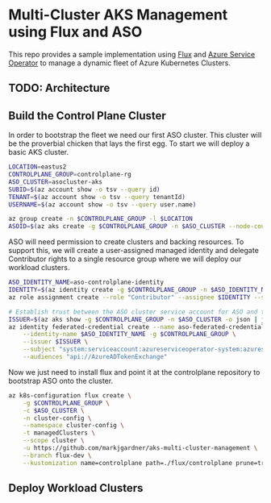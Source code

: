 # Multi-Cluster AKS Management using Flux and ASO
This repo provides a sample implementation using [Flux]() and [Azure Service Operator]() to manage a dynamic fleet of Azure Kubernetes Clusters.

## TODO: Architecture

## Build the Control Plane Cluster
In order to bootstrap the fleet we need our first ASO cluster. This cluster will be the proverbial chicken that lays the first egg. To start we will deploy a basic AKS cluster.

```bash
LOCATION=eastus2
CONTROLPLANE_GROUP=controlplane-rg
ASO_CLUSTER=asocluster-aks
SUBID=$(az account show -o tsv --query id)
TENANT=$(az account show -o tsv --query tenantId)
USERNAME=$(az account show -o tsv --query user.name)

az group create -n $CONTROLPLANE_GROUP -l $LOCATION
ASOID=$(az aks create -g $CONTROLPLANE_GROUP -n $ASO_CLUSTER --node-count 1 --enable-oidc-issuer --enable-workload-identity --generate-ssh-keys -o tsv --query id)
```

ASO will need permission to create clusters and backing resources. To support this, we will create a user-assigned managed identity and delegate Contributor rights to a single resource group where we will deploy our workload clusters.

```bash
ASO_IDENTITY_NAME=aso-controlplane-identity
IDENTITY=$(az identity create -g $CONTROLPLANE_GROUP -n $ASO_IDENTITY_NAME -o tsv --query clientId)
az role assignment create --role "Contributor" --assignee $IDENTITY --scope /subscriptions/$SUBID/resourceGroups/$CONTROLPLANE_GROUP

# Establish trust between the ASO cluster service account for ASO and the UMI
ISSUER=$(az aks show -g $CONTROLPLANE_GROUP -n $ASO_CLUSTER -o json | jq -r '.oidcIssuerProfile.issuerUrl')
az identity federated-credential create --name aso-federated-credential \
    --identity-name $ASO_IDENTITY_NAME -g $CONTROLPLANE_GROUP \
    --issuer $ISSUER \
    --subject "system:serviceaccount:azureserviceoperator-system:azureserviceoperator-default" \
    --audiences "api://AzureADTokenExchange"
```

Now we just need to install flux and point it at the controlplane repository to bootstrap ASO onto the cluster.

```bash
az k8s-configuration flux create \
    -g $CONTROLPLANE_GROUP \
    -c $ASO_CLUSTER \
    -n cluster-config \
    --namespace cluster-config \
    -t managedClusters \
    --scope cluster \
    -u https://github.com/markjgardner/aks-multi-cluster-management \
    --branch flux-dev \
    --kustomization name=controlplane path=./flux/controlplane prune=true syncIntervalInSeconds=60
```

## Deploy Workload Clusters
